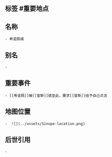 ## 标签  #重要地点
## 名称
	- 希诺佩城
## 别名
	-
## 重要事件
	- [[希诺佩]]被[[宙斯]]掳至此，要求[[宙斯]]给予自己贞洁
## 地图位置
	-  ![](../assets/Sinope-location.png)
## 后世引用
	-
